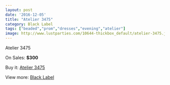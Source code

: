 ```yaml
---
layout: post
date: '2016-12-05'
title: "Atelier 3475"
category: Black Label
tags: ["beaded","prom","dresses","evening","atelier"]
image: http://www.lustparties.com/10644-thickbox_default/atelier-3475.jpg
---
```

Atelier 3475

On Sales: **$300**
<a href="https://www.lustparties.com/en/black-label/3619-atelier-3475.html"><amp-img layout="responsive" width="600" height="600" src="//www.lustparties.com/10644-thickbox_default/atelier-3475.jpg" alt="Atelier 3475 0" /></a>
<a href="https://www.lustparties.com/en/black-label/3619-atelier-3475.html"><amp-img layout="responsive" width="600" height="600" src="//www.lustparties.com/10645-thickbox_default/atelier-3475.jpg" alt="Atelier 3475 1" /></a>

Buy it: [Atelier 3475](https://www.lustparties.com/en/black-label/3619-atelier-3475.html "Atelier 3475")

View more: [Black Label](https://www.lustparties.com/en/16-black-label "Black Label")